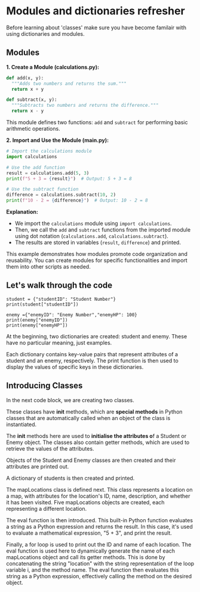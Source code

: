 # Modules and dictionaries refresher

Before learning about 'classes' make sure you have become familair with using dictionaries and modules.

## Modules

**1. Create a Module (calculations.py):**

```python
def add(x, y):
  """Adds two numbers and returns the sum."""
  return x + y

def subtract(x, y):
  """Subtracts two numbers and returns the difference."""
  return x - y
```

This module defines two functions: `add` and `subtract` for performing basic arithmetic operations.

**2. Import and Use the Module (main.py):**

```python
# Import the calculations module
import calculations

# Use the add function
result = calculations.add(5, 3)
print(f"5 + 3 = {result}")  # Output: 5 + 3 = 8

# Use the subtract function
difference = calculations.subtract(10, 2)
print(f"10 - 2 = {difference}")  # Output: 10 - 2 = 8
```

**Explanation:**

- We import the `calculations` module using `import calculations`.
- Then, we call the `add` and `subtract` functions from the imported module using dot notation (`calculations.add`, `calculations.subtract`).
- The results are stored in variables (`result`, `difference`) and printed.

This example demonstrates how modules promote code organization and reusability. You can create modules for specific functionalities and import them into other scripts as needed.

## Let's walk through the code

```
student = {"studentID": "Student Number"}
print(student["studentID"])

enemy ={"enemyID": "Enemy Number","enemyHP": 100}
print(enemy["enemyID"])
print(enemy["enemyHP"])
```

At the beginning, two dictionaries are created: student and enemy. These have no particular meaning, just examples.

Each dictionary contains key-value pairs that represent attributes of a student and an enemy, respectively. The print function is then used to display the values of specific keys in these dictionaries.

## Introducing Classes

In the next code block, we are creating two classes.

These classes have __init__ methods, which are **special methods** in Python classes that are automatically called when an object of the class is instantiated. 

The __init__ methods here are used to **initialise the attributes o**f a Student or Enemy object. The classes also contain getter methods, which are used to retrieve the values of the attributes.

Objects of the Student and Enemy classes are then created and their attributes are printed out. 

A dictionary of students is then created and printed.

The mapLocations class is defined next. This class represents a location on a map, with attributes for the location's ID, name, description, and whether it has been visited. Five mapLocations objects are created, each representing a different location.

The eval function is then introduced. This built-in Python function evaluates a string as a Python expression and returns the result. In this case, it's used to evaluate a mathematical expression, "5 + 3", and print the result.

Finally, a for loop is used to print out the ID and name of each location. The eval function is used here to dynamically generate the name of each mapLocations object and call its getter methods. This is done by concatenating the string "location" with the string representation of the loop variable i, and the method name. The eval function then evaluates this string as a Python expression, effectively calling the method on the desired object.